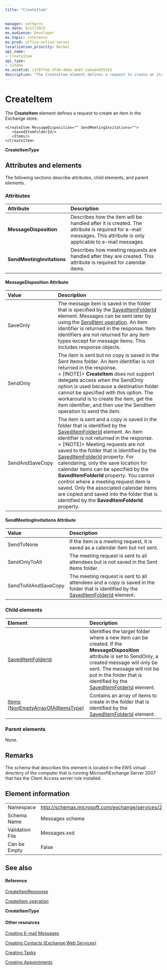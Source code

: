 ```yaml
---
title: "CreateItem"
 
 
manager: sethgros
ms.date: 9/17/2015
ms.audience: Developer
ms.topic: reference
ms.prod: office-online-server
localization_priority: Normal
api_name:
- CreateItem
api_type:
- schema
ms.assetid: c3707feb-3fd4-4b8a-a68f-2abadd455163
description: "The CreateItem element defines a request to create an item in the Exchange store."
---
```


# CreateItem

The **CreateItem** element defines a request to create an item in the Exchange store. 
  
```
<CreateItem MessageDisposition="" SendMeetingInvitations="">
   <SavedItemFolderId/>
   <Items/>
</CreateItem>
```

 **CreateItemType**
## Attributes and elements

The following sections describe attributes, child elements, and parent elements.
  
### Attributes

|**Attribute**|**Description**|
|:-----|:-----|
|**MessageDisposition** <br/> |Describes how the item will be handled after it is created. The attribute is required for e-mail messages. This attribute is only applicable to e-mail messages.  <br/> |
|**SendMeetingInvitations** <br/> |Describes how meeting requests are handled after they are created. This attribute is required for calendar items.  <br/> |
   
#### MessageDisposition Attribute

|**Value**|**Description**|
|:-----|:-----|
|SaveOnly  <br/> |The message item is saved in the folder that is specified by the [SavedItemFolderId](saveditemfolderid.md) element. Messages can be sent later by using the [SendItem operation](senditem-operation.md). An item identifier is returned in the response. Item identifiers are not returned for any item types except for message items. This includes response objects.  <br/> |
|SendOnly  <br/> |The item is sent but no copy is saved in the Sent Items folder. An item identifier is not returned in the response.  <br/> > [!NOTE]> **CreateItem** does not support delegate access when the SendOnly option is used because a destination folder cannot be specified with this option. The workaround is to create the item, get the item identifier, and then use the SendItem operation to send the item.           |
|SendAndSaveCopy  <br/> |The item is sent and a copy is saved in the folder that is identified by the [SavedItemFolderId](saveditemfolderid.md) element. An item identifier is not returned in the response.  <br/> > [!NOTE]> Meeting requests are not saved to the folder that is identified by the [SavedItemFolderId](saveditemfolderid.md) property. For calendaring, only the save location for calendar items can be specified by the **SavedItemFolderId** property. You cannot control where a meeting request item is saved. Only the associated calendar items are copied and saved into the folder that is identified by the **SavedItemFolderId** property.           |
   
#### SendMeetingInvitations Attribute

|**Value**|**Description**|
|:-----|:-----|
|SendToNone  <br/> |If the item is a meeting request, it is saved as a calendar item but not sent.  <br/> |
|SendOnlyToAll  <br/> |The meeting request is sent to all attendees but is not saved in the Sent Items folder.  <br/> |
|SendToAllAndSaveCopy  <br/> |The meeting request is sent to all attendees and a copy is saved in the folder that is identified by the [SavedItemFolderId](saveditemfolderid.md) element.  <br/> |
   
### Child elements

|**Element**|**Description**|
|:-----|:-----|
|[SavedItemFolderId](saveditemfolderid.md) <br/> |Identifies the target folder where a new item can be created. If the **MessageDisposition** attribute is set to SendOnly, a created message will only be sent. The message will not be put in the folder that is identified by the [SavedItemFolderId](saveditemfolderid.md) element.  <br/> |
|[Items (NonEmptyArrayOfAllItemsType)](items-nonemptyarrayofallitemstype.md) <br/> |Contains an array of items to create in the folder that is identified by the [SavedItemFolderId](saveditemfolderid.md) element.  <br/> |
   
### Parent elements

None.
  
## Remarks

The schema that describes this element is located in the EWS virtual directory of the computer that is running MicrosoftExchange Server 2007 that has the Client Access server role installed.
  
## Element information

|||
|:-----|:-----|
|Namespace  <br/> |http://schemas.microsoft.com/exchange/services/2006/messages  <br/> |
|Schema Name  <br/> |Messages schema  <br/> |
|Validation File  <br/> |Messages.xsd  <br/> |
|Can be Empty  <br/> |False  <br/> |
   
## See also

#### Reference

[CreateItemResponse](createitemresponse.md)
  
[CreateItem operation](createitem-operation.md)
  
 **CreateItemType**
#### Other resources

[Creating E-mail Messages](http://msdn.microsoft.com/library/05bfb83c-2866-427d-a9fe-14ba3cb02793%28Office.15%29.aspx)
  
[Creating Contacts (Exchange Web Services)](http://msdn.microsoft.com/library/4845917e-70d1-481c-bbd7-011ec6571789%28Office.15%29.aspx)
  
[Creating Tasks](http://msdn.microsoft.com/library/0ef97334-e8a0-4f67-a23a-dd9e2bbad49f%28Office.15%29.aspx)
  
[Creating Appointments](http://msdn.microsoft.com/library/2385391e-c9e7-4d45-b803-c4ff94d5c94e%28Office.15%29.aspx)

